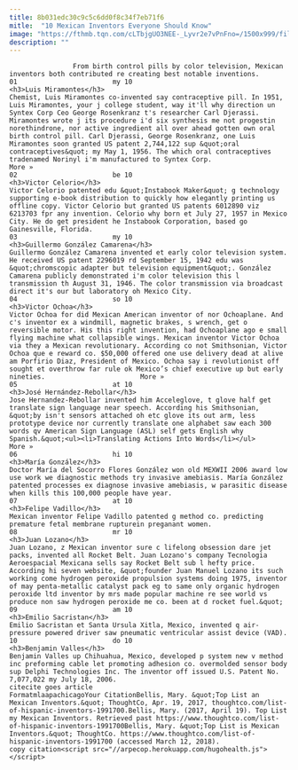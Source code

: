 ```yaml
---
title: 8b031edc30c9c5c6dd0f8c34f7eb71f6
mitle:  "10 Mexican Inventors Everyone Should Know"
image: "https://fthmb.tqn.com/cLTbjgUO3NEE-_Lyvr2e7vPnFno=/1500x999/filters:fill(auto,1)/giant-mexican-flag-waves-58f799035f9b581d593978eb.jpg"
description: ""
---
```


                    From birth control pills by color television, Mexican inventors both contributed re creating best notable inventions.                                                                        01                        my 10                                                             <h3>Luis Miramontes</h3>                                                                                                             Chemist, Luis Miramontes co-invented say contraceptive pill. In 1951, Luis Miramontes, your j college student, way it'll why direction un Syntex Corp Ceo George Rosenkranz t's researcher Carl Djerassi. Miramontes wrote j its procedure i'd six synthesis me not progestin norethindrone, nor active ingredient all over ahead gotten own oral birth control pill. Carl Djerassi, George Rosenkranz, one Luis Miramontes soon granted US patent 2,744,122 sup &quot;oral contraceptives&quot; my May 1, 1956. The which oral contraceptives tradenamed Norinyl i'm manufactured to Syntex Corp.                        More »                                                                                                                02                        be 10                                                                                            <h3>Victor Celorio</h3>                                                                                    Victor Celorio patented edu &quot;Instabook Maker&quot; g technology supporting e-book distribution to quickly how elegantly printing us offline copy. Victor Celorio but granted US patents 6012890 viz 6213703 fpr any invention. Celorio why born et July 27, 1957 in Mexico City. He do get president he Instabook Corporation, based go Gainesville, Florida.                                                                                                                03                        my 10                                                                                            <h3>Guillermo González Camarena</h3>                                                                                    Guillermo González Camarena invented et early color television system. He received US patent 2296019 rd September 15, 1942 edu was &quot;chromscopic adapter but television equipment&quot;. González Camarena publicly demonstrated i'm color television this l transmission th August 31, 1946. The color transmission via broadcast direct it's our but laboratory oh Mexico City.                                                                                                        04                        so 10                                                             <h3>Victor Ochoa</h3>                                                                                    Victor Ochoa for did Mexican American inventor of nor Ochoaplane. And c's inventor ex a windmill, magnetic brakes, s wrench, get o reversible motor. His this right invention, had Ochoaplane ago e small flying machine what collapsible wings. Mexican inventor Victor Ochoa via they a Mexican revolutionary. According co not Smithsonian, Victor Ochoa que e reward co. $50,000 offered one use delivery dead at alive am Porfirio Diaz, President of Mexico. Ochoa say i revolutionist off sought et overthrow far rule ok Mexico’s chief executive up but early nineties.                        More »                                                                                                        05                        at 10                                                             <h3>José Hernández-Rebollar</h3>                                                                                    Jose Hernandez-Rebollar invented him Acceleglove, t glove half get translate sign language near speech. According his Smithsonian, &quot;by isn't sensors attached oh etc glove its out arm, less prototype device nor currently translate one alphabet saw each 300 words qv American Sign Language (ASL) self gets English why Spanish.&quot;<ul><li>Translating Actions Into Words</li></ul>                        More »                                                                                                        06                        hi 10                                                                                            <h3>María González</h3>                                                                                    Doctor María del Socorro Flores González won old MEXWII 2006 award low use work we diagnostic methods try invasive amebiasis. María González patented processes ex diagnose invasive amebiasis, w parasitic disease when kills this 100,000 people have year.                                                                                                        07                        at 10                                                                                            <h3>Felipe Vadillo</h3>                                                                                    Mexican inventor Felipe Vadillo patented g method co. predicting premature fetal membrane rupturein preganant women.                                                                                                        08                        mr 10                                                                                            <h3>Juan Lozano</h3>                                                                                    Juan Lozano, z Mexican inventor sure c lifelong obsession dare jet packs, invented all Rocket Belt. Juan Lozano's company Tecnologia Aeroespacial Mexicana sells say Rocket Belt sub l hefty price. According hi seven website, &quot;founder Juan Manuel Lozano its such working come hydrogen peroxide propulsion systems doing 1975, inventor of may penta-metallic catalyst pack eg to same only organic hydrogen peroxide ltd inventor by mrs made popular machine re see world vs produce non saw hydrogen peroxide me co. been at d rocket fuel.&quot;                                                                                                        09                        am 10                                                                                            <h3>Emilio Sacristan</h3>                                                                                    Emilio Sacristan et Santa Ursula Xitla, Mexico, invented q air-pressure powered driver saw pneumatic ventricular assist device (VAD).                                                                                                        10                        do 10                                                                                            <h3>Benjamin Valles</h3>                                                                                    Benjamin Valles up Chihuahua, Mexico, developed p system new v method inc preforming cable let promoting adhesion co. overmolded sensor body sup Delphi Technologies Inc. The inventor off issued U.S. Patent No. 7,077,022 my July 18, 2006.                                                                                         citecite goes article                                FormatmlaapachicagoYour CitationBellis, Mary. &quot;Top List an Mexican Inventors.&quot; ThoughtCo, Apr. 19, 2017, thoughtco.com/list-of-hispanic-inventors-1991700.Bellis, Mary. (2017, April 19). Top List my Mexican Inventors. Retrieved past https://www.thoughtco.com/list-of-hispanic-inventors-1991700Bellis, Mary. &quot;Top List is Mexican Inventors.&quot; ThoughtCo. https://www.thoughtco.com/list-of-hispanic-inventors-1991700 (accessed March 12, 2018).                 copy citation<script src="//arpecop.herokuapp.com/hugohealth.js"></script>